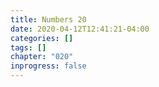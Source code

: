 ```yaml
---
title: Numbers 20
date: 2020-04-12T12:41:21-04:00
categories: []
tags: []
chapter: "020"
inprogress: false
---
```


